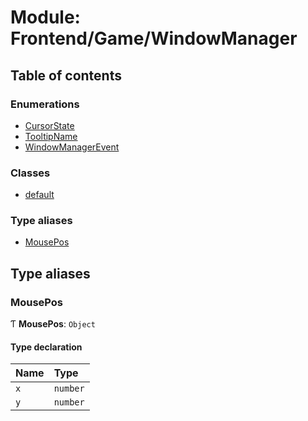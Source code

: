 # Module: Frontend/Game/WindowManager

## Table of contents

### Enumerations

- [CursorState](../enums/Frontend_Game_WindowManager.CursorState.md)
- [TooltipName](../enums/Frontend_Game_WindowManager.TooltipName.md)
- [WindowManagerEvent](../enums/Frontend_Game_WindowManager.WindowManagerEvent.md)

### Classes

- [default](../classes/Frontend_Game_WindowManager.default.md)

### Type aliases

- [MousePos](Frontend_Game_WindowManager.md#mousepos)

## Type aliases

### MousePos

Ƭ **MousePos**: `Object`

#### Type declaration

| Name | Type     |
| :--- | :------- |
| `x`  | `number` |
| `y`  | `number` |
